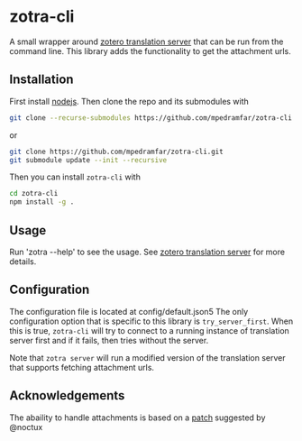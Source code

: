 # zotra-cli

A small wrapper around [zotero translation server](https://github.com/zotero/translation-server/) that can be run from the command line.
This library adds the functionality to get the attachment urls.

## Installation

First install [nodejs](https://nodejs.org/).
Then clone the repo and its submodules with
```bash
git clone --recurse-submodules https://github.com/mpedramfar/zotra-cli.git
```
or 
```bash
git clone https://github.com/mpedramfar/zotra-cli.git
git submodule update --init --recursive
```

Then you can install `zotra-cli` with
```bash
cd zotra-cli
npm install -g .
```

## Usage

Run 'zotra --help' to see the usage.
See [zotero translation server](https://github.com/zotero/translation-server/) for more details.

## Configuration

The configuration file is located at config/default.json5
The only configuration option that is specific to this library is `try_server_first`.
When this is true, `zotra-cli` will try to connect to a running instance of translation server first and if it fails, then tries without the server.

Note that `zotra server` will run a modified version of the translation server that supports fetching attachment urls.


## Acknowledgements

The abaility to handle attachments is based on a [patch](https://github.com/zotero/translation-server/pull/99) suggested by @noctux
